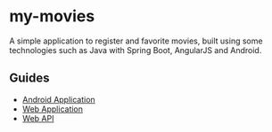 # my-movies

A simple application to register and favorite movies, built using some technologies such as Java with Spring Boot, AngularJS and Android.

## Guides

- [Android Application](https://github.com/WellingtonCosta/my-movies/blob/master/my-movies-android/README.md)
- [Web Application](https://github.com/WellingtonCosta/my-movies/blob/master/my-movies-web/README.md)
- [Web API](https://github.com/WellingtonCosta/my-movies/blob/master/my-movies-api/README.md)
